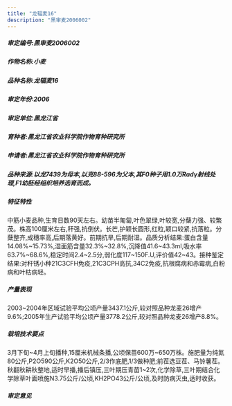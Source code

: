 ```yaml
---
title: "龙辐麦16"
description: "黑审麦2006002"
---
```

##### 审定编号:黑审麦2006002

##### 作物名称:小麦

##### 品种名称:龙辐麦16

##### 审定年份:2006

##### 审定单位:黑龙江省

##### 育种者:黑龙江省农业科学院作物育种研究所

##### 申请者:黑龙江省农业科学院作物育种研究所

##### 品种来源:以龙7439为母本,以克88-596为父本,其F0种子用1.0万Radγ射线处理,F1幼胚经组织培养选育而成。

##### 特征特性
中筋小麦品种,生育日数90天左右。幼苗半匍匐,叶色翠绿,叶较宽,分蘖力强、较繁茂。株高100厘米左右,秆强,抗倒伏。长芒,护颖长圆形,红粒,颖口较紧,抗落粒。分蘖整齐,成穗率高,后期落黄好。前期抗旱,后期耐湿。品质分析结果:蛋白含量14.08%~15.73%,湿面筋含量32.3%~32.8%,沉降值41.6~43.3ml,吸水率63.7%~68.6%,稳定时间2.4~2.5分,弱化度117~150F.U,评价值42~43。接种鉴定结果:对秆锈小种21C3CFH免疫,21C3CPH高抗,34C2免疫,抗根腐病和赤霉病,白粉病和叶枯病轻。

##### 产量表现
2003~2004年区域试验平均公顷产量3437.1公斤,较对照品种龙麦26增产9.6%;2005年生产试验平均公顷产量3778.2公斤,较对照品种龙麦26增产8.8%。

##### 栽培技术要点
3月下旬~4月上旬播种,15厘米机械条播,公顷保苗600万~650万株。施肥量为纯氮80公斤,P2O590公斤,K2O50公斤,2/3作底肥,1/3做种肥;前茬选豆茬、马铃薯茬。秋翻秋耕秋整地,适时早播,播后镇压,三叶期压青苗1~2次,化学除草,三叶期结合化学除草叶面喷施N3.75公斤/公顷,KH2PO43公斤/公顷,及时防病灭虫,适时收获。

##### 审定意见

